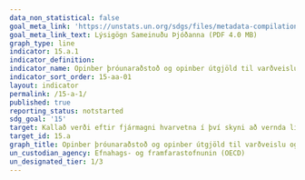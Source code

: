 ```yaml
---
data_non_statistical: false
goal_meta_link: 'https://unstats.un.org/sdgs/files/metadata-compilation/Metadata-Goal-15.pdf '
goal_meta_link_text: Lýsigögn Sameinuðu Þjóðanna (PDF 4.0 MB)
graph_type: line
indicator: 15.a.1
indicator_definition:
indicator_name: Opinber þróunaraðstoð og opinber útgjöld til varðveislu og sjálfbærrar nýtingar líffræðilegrar fjölbreytni og vistkerfa.
indicator_sort_order: 15-aa-01
layout: indicator
permalink: /15-a-1/
published: true
reporting_status: notstarted
sdg_goal: '15'
target: Kallað verði eftir fjármagni hvarvetna í því skyni að vernda líffræðilega fjölbreytni og vistkerfi og nýta á sjálfbæran hátt.
target_id: 15.a
graph_title: Opinber þróunaraðstoð og opinber útgjöld til varðveislu og sjálfbærrar nýtingar líffræðilegrar fjölbreytni og vistkerfa.
un_custodian_agency: Efnahags- og framfarastofnunin (OECD) 
un_designated_tier: 1/3
---
```

